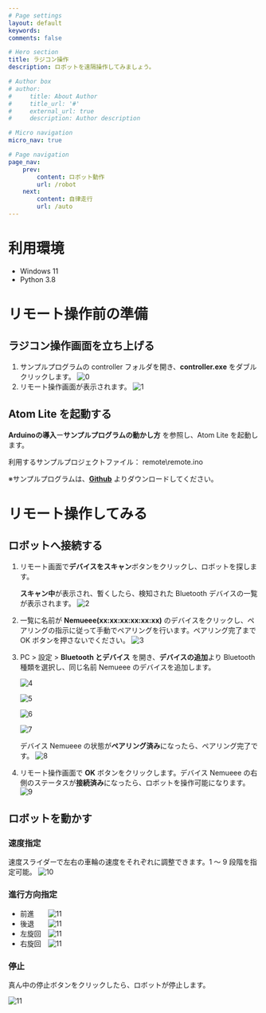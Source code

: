 ```yaml
---
# Page settings
layout: default
keywords:
comments: false

# Hero section
title: ラジコン操作
description: ロボットを遠隔操作してみましょう。

# Author box
# author:
#     title: About Author
#     title_url: '#'
#     external_url: true
#     description: Author description

# Micro navigation
micro_nav: true

# Page navigation
page_nav:
    prev:
        content: ロボット動作
        url: /robot
    next:
        content: 自律走行
        url: /auto
---
```


# 利用環境
- Windows 11
- Python 3.8

# リモート操作前の準備
## ラジコン操作画面を立ち上げる
1. サンプルプログラムの controller フォルダを開き、**controller.exe** をダブルクリックします。
    ![0](../images/remote/0.png)
3. リモート操作画面が表示されます。
    ![1](../images/remote/1.png)

## Atom Lite を起動する
**Arduinoの導入**ー**サンプルプログラムの動かし方** を参照し、Atom Lite を起動します。

利用するサンプルプロジェクトファイル： remote\remote.ino

※サンプルプログラムは、**[Github](https://github.com/LifeTechRobotics/secaro_arduino_projects.git)** よりダウンロードしてください。

# リモート操作してみる
## ロボットへ接続する
1. リモート画面で**デバイスをスキャン**ボタンをクリックし、ロボットを探します。

    **スキャン中**が表示され、暫くしたら、検知された Bluetooth デバイスの一覧が表示されます。
    ![2](../images/remote/2.png)

2. 一覧に名前が **Nemueee(xx:xx:xx:xx:xx:xx)** のデバイスをクリックし、ペアリングの指示に従って手動でペアリングを行います。ペアリング完了まで OK ボタンを押さないでください。
    ![3](../images/remote/3.png)

3. PC > 設定 > **Bluetooth とデバイス** を開き、**デバイスの追加**より Bluetooth 種類を選択し、同じ名前 Nemueee のデバイスを追加します。

    ![4](../images/remote/4.png)

    ![5](../images/remote/5.png)

    ![6](../images/remote/6.png)

    ![7](../images/remote/7.png)

    デバイス Nemueee の状態が**ペアリング済み**になったら、ペアリング完了です。
    ![8](../images/remote/8.png)

4. リモート操作画面で **OK** ボタンをクリックします。デバイス Nemueee の右側のステータスが**接続済み**になったら、ロボットを操作可能になります。
    ![9](../images/remote/9.png)

## ロボットを動かす
### 速度指定
速度スライダーで左右の車輪の速度をそれぞれに調整できます。1 ～ 9 段階を指定可能。
![10](../images/remote/slider.png)

### 進行方向指定
- 前進　　![11](../images/remote/up.png)
- 後退　　![11](../images/remote/down.png)
- 左旋回　![11](../images/remote/left.png)
- 右旋回　![11](../images/remote/right.png)


### 停止
真ん中の停止ボタンをクリックしたら、ロボットが停止します。

![11](../images/remote/stop.png)
